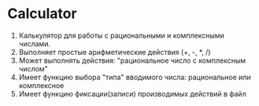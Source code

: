 # Calculator
1. Калькулятор для работы с рациональными и комплексными числами.
2. Выполняет простые арифметические действия (+, -, *, /)
3. Может выполнять действия: "рациональное число с комплексным числом"
4. Имеет функцию выбора "типа" вводимого числа: рациональное или комплексное
5. Имеет функцию фиксации(записи) производимых действий в файл
